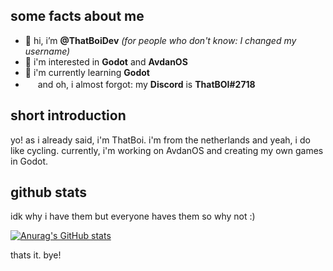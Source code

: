 ## some facts about me
- 👋 hi, i’m **@ThatBoiDev** _(for people who don't know: I changed my username)_
- 👀 i'm interested in **Godot** and **AvdanOS**
- 🌱 i'm currently learning **Godot**
- <img src="https://user-images.githubusercontent.com/93423789/200128352-6d0a395f-e335-4417-a0b0-f460b0c9da56.png" width="16" height="16"> and oh, i almost forgot: my **Discord** is **ThatBOI#2718**

## short introduction
yo! as i already said, i'm ThatBoi. i'm from the netherlands and yeah, i do like cycling. currently, i'm working on AvdanOS and creating my own games in Godot.<br>

## github stats
idk why i have them but everyone haves them so why not :)

[![Anurag's GitHub stats](https://github-readme-stats.vercel.app/api?username=ThatBoiDev)](https://github.com/anuraghazra/github-readme-stats&show_icons=true&theme=radical)

thats it. bye!
